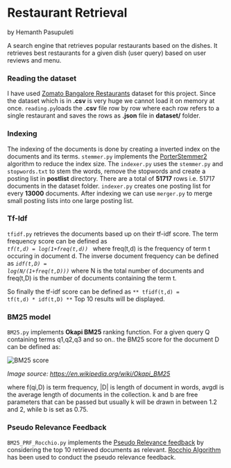 # Restaurant Retrieval
by Hemanth Pasupuleti 

A search engine that retrieves popular restaurants based on the dishes. It retrieves best restaurants for a given dish (user query) based on user reviews and menu.

### Reading the dataset
I have used [Zomato Bangalore Restaurants](https://www.kaggle.com/himanshupoddar/zomato-bangalore-restaurants) dataset for this project.
Since the dataset which is in **.csv** is very huge we cannot load it on memory at once. 
<code>reading.py</code>loads the **.csv** file row by row where each row refers to a single restaurant and saves the rows as **.json** file in **dataset/** folder.

### Indexing
The indexing of the documents is done by creating a inverted index on the documents and its terms. <code>stemmer.py</code> implements the [PorterStemmer2](http://snowball.tartarus.org/algorithms/english/stemmer.html) algorithm to reduce the index size. The <code>indexer.py</code> uses the <code>stemmer.py</code> and <code>stopwords.txt</code> to stem the words, remove the stopwords and create a posting list in **postlist** directory.
There are a total of **51717** rows i.e. 51717 documents in the dataset folder. 
<code>indexer.py</code> creates one posting list for every **13000** documents.
After indexing we can use <code>merger.py</code> to merge small posting lists into one large posting list.

### Tf-Idf 
<code>tfidf.py</code> retrieves the documents based up on their tf-idf score.
The term frequency score can be defined as <code> *tf(t,d) = log(1+freq(t,d))* </code> where freq(t,d) is the frequency of term t occuring in document d.
The inverse document frequency can be defined as <code>*idf(t,D) = log(N/(1+freq(t,D)))*</code> where N is the total number of documents and freq(t,D) is the number of documents containing the term t.

So finally the tf-idf score can be defined as <code>** tfidf(t,d) = tf(t,d) * idf(t,D) **</code>
Top 10 results will be displayed.

### BM25 model
<code>BM25.py</code> implements **Okapi BM25** ranking function. 
For a given query Q containing terms q1,q2,q3 and so on.. the BM25 score for the document D can be defined as:

![BM25 score](https://wikimedia.org/api/rest_v1/media/math/render/svg/8624885ce5cd14936807927801f6d29c315d3828)

*Image source: https://en.wikipedia.org/wiki/Okapi_BM25*

where f(qi,D) is term frequency, |D| is length of document in words, avgdl is the average length of documents in the collection. k and b are free parameters that can be passed but usually k will be drawn in between 1.2 and 2, while b is set as 0.75.

### Pseudo Relevance Feedback
<code>BM25\_PRF\_Rocchio.py</code> implements the [Pseudo Relevance feedback](https://nlp.stanford.edu/IR-book/html/htmledition/pseudo-relevance-feedback-1.html) by considering the top 10 retrieved documents as relevant. 
[Rocchio Algorithm](https://nlp.stanford.edu/IR-book/html/htmledition/the-underlying-theory-1.html) has been used to conduct the pseudo relevance feedback.
